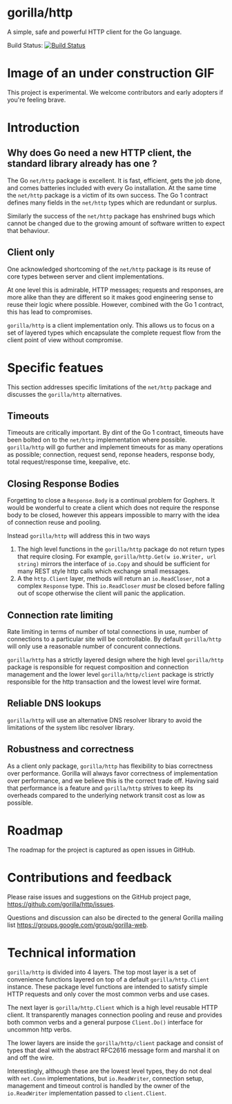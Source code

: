 # gorilla/http

A simple, safe and powerful HTTP client for the Go language.

Build Status: [![Build Status](https://travis-ci.org/gorilla/http.png?branch=master)](https://travis-ci.org/gorilla/http)

# Image of an under construction GIF

This project is experimental. We welcome contributors and early adopters if you're feeling brave.

# Introduction

## Why does Go need a new HTTP client, the standard library already has one ?

The Go `net/http` package is excellent. It is fast, efficient, gets the job done, and comes batteries
included with every Go installation. At the same time the `net/http` package is a victim of its own
success. The Go 1 contract defines many fields in the `net/http` types which are redundant or surplus.

Similarly the success of the `net/http` package has enshrined bugs which cannot be changed due to the
growing amount of software written to expect that behaviour.

## Client only

One acknowledged shortcoming of the `net/http` package is its reuse of core types between server and client implementations.

At one level this is admirable, HTTP messages; requests and responses, are more alike than they are different so it
makes good engineering sense to reuse their logic where possible. However, combined with the Go 1 contract, this has
lead to compromises.

`gorilla/http` is a client implementation only. This allows us to focus on a set of layered types which encapsulate the
complete request flow from the client point of view without compromise.

# Specific featues

This section addresses specific limitations of the `net/http` package and discusses the `gorilla/http` alternatives.

## Timeouts

Timeouts are critically important. By dint of the Go 1 contract, timeouts have been bolted on to the `net/http`
implementation where possible. `gorilla/http` will go further and implement timeouts for as many operations as
possible; connection, request send, reponse headers, response body, total request/response time, keepalive, etc.

## Closing Response Bodies

Forgetting to close a `Response.Body` is a continual problem for Gophers. It would be wonderful to create a
client which does not require the response body to be closed, however this appears impossible to marry with
the idea of connection reuse and pooling.

Instead `gorilla/http` will address this in two ways
 1. The high level functions in the `gorilla/http` package do not return types that require closing. For example,
`gorilla/http.Get(w io.Writer, url string)` mirrors the interface of `io.Copy` and should be sufficient for many
REST style http calls which exchange small messages.
 2. A the `http.Client` layer, methods will return an `io.ReadCloser`, not a complex `Response` type. This
`io.ReadCloser` *must* be closed before falling out of scope otherwise the client will panic the application.

## Connection rate limiting

Rate limiting in terms of number of total connections in use, number of connections to a particular site will
be controllable. By default `gorilla/http` will only use a reasonable number of concurent connections.

`gorilla/http` has a strictly layered design where the high level `gorilla/http` package is responsible for
request composition and connection management and the lower level `gorilla/http/client` package is strictly
responsible for the http transaction and the lowest level wire format.

## Reliable DNS lookups

`gorilla/http` will use an alternative DNS resolver library to avoid the limitations of the system libc resolver library.

## Robustness and correctness

As a client only package, `gorilla/http` has flexibility to bias correctness over performance. Gorilla will always
favor correctness of implementation over performance, and we believe this is the correct trade off. Having said that
performance is a feature and `gorilla/http` strives to keep its overheads compared to the underlying network transit
cost as low as possible.

# Roadmap

The roadmap for the project is captured as open issues in GitHub.

# Contributions and feedback

Please raise issues and suggestions on the GitHub project page, <https://github.com/gorilla/http/issues>.

Questions and discussion can also be directed to the general Gorilla mailing list <https://groups.google.com/group/gorilla-web>.

# Technical information

`gorilla/http` is divided into 4 layers. The top most layer is a set of convenience functions layered on top of a
default `gorilla/http.Client` instance. These package level functions are intended to satisfy simple HTTP requests
and only cover the most common verbs and use cases.

The next layer is `gorilla/http.Client` which is a high level reusable HTTP client. It transparently manages connection
pooling and reuse and provides both common verbs and a general purpose `Client.Do()` interface for uncommon http verbs.

The lower layers are inside the `gorilla/http/client` package and consist of types that deal with the abstract RFC2616
message form and marshal it on and off the wire.

Interestingly, although these are the lowest level types, they do not deal with `net.Conn` implementations, but
`io.ReadWriter`, connection setup, management and timeout control is handled by the owner of the `io.ReadWriter`
implementation passed to `client.Client`.

